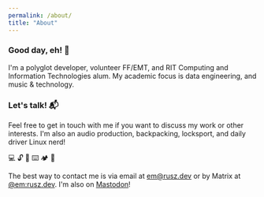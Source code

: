 ```yaml
---
permalink: /about/
title: "About"
---
```


### Good day, eh! 👋

I'm a polyglot developer, volunteer FF/EMT, and RIT Computing and Information Technologies alum. My academic focus is data engineering, and music & technology.

### Let's talk! 📬

Feel free to get in touch with me if you want to discuss my work or other interests. I'm also an audio production, backpacking, locksport, and daily driver Linux nerd!

💻 🔓 🎹 ⌨️ 🏕️ 🤿

The best way to contact me is via email at [em@rusz.dev](mailto:em@rusz.dev) or by Matrix at [@em:rusz.dev](https://matrix.to/#/@em:rusz.dev). I'm also on [Mastodon](https://infosec.exchange/@rusz)!

